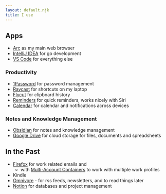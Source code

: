 ```yaml
---
layout: default.njk
title: I use
---
```


## Apps

- [Arc](https://arc.net/) as my main web browser
- [IntelliJ IDEA](https://www.jetbrains.com/idea/) for go development
- [VS Code](https://code.visualstudio.com/) for everything else

### Productivity

- [1Password](https://1password.com/) for password management
- [Raycast](https://raycast.com/) for shortcuts on my laptop
- [Flycut](https://github.com/TermiT/Flycut) for clipboard history
- [Reminders](https://en.wikipedia.org/wiki/Reminders_(Apple)) for quick reminders, works nicely with Siri
- [Calendar](https://en.wikipedia.org/wiki/Calendar_(Apple)) for calendar and notifications across devices

### Notes and Knowledge Management

- [Obsidian](https://obsidian.md/) for notes and knowledge management
- [Google Drive](https://www.google.com/drive/) for cloud storage for files, documents and spreadsheets

## In the Past

- [Firefox](https://www.mozilla.org/en-US/firefox/) for work related emails and
  - with [Multi-Account Containers](https://addons.mozilla.org/en-US/firefox/addon/multi-account-containers/) to work with multiple work profiles
- Kindle
- [Omnivore](https://omnivore.app/) - for rss feeds, newsletters, and to read things later
- [Notion](https://www.notion.so/) for databases and project management
